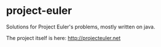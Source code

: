 project-euler
=============

Solutions for Project Euler's problems, mostly written on java.

The project itself is here: http://projecteuler.net